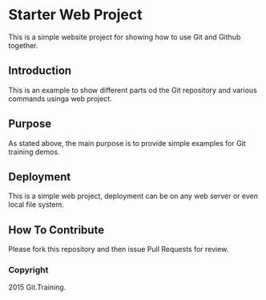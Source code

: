 # Starter Web Project

This is a simple website project for showing how to use Git and Github together.

## Introduction

This is an example to show different parts od the Git repository and various commands usinga web project.

## Purpose

As stated above, the main purpose is to provide simple examples for Git training demos.

## Deployment

This is a simple web project, deployment can be on any web server or even local file system.

## How To Contribute

Please fork this repository and then issue Pull Requests for review.

### Copyright

2015 Git.Training.